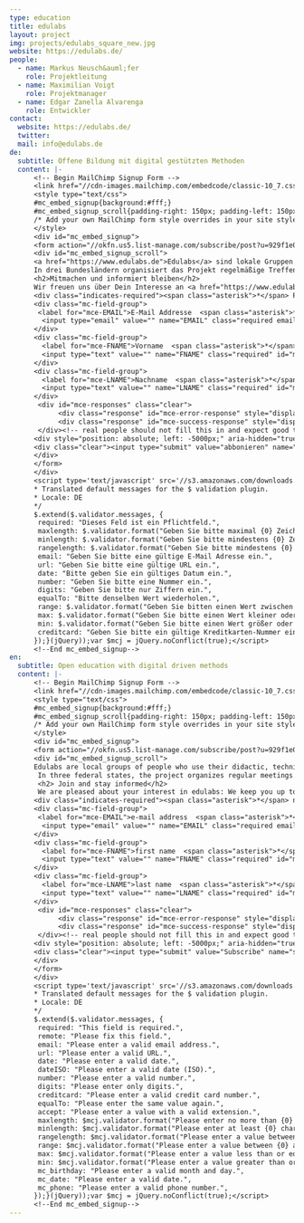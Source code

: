 ```yaml
---
type: education
title: edulabs
layout: project
img: projects/edulabs_square_new.jpg
website: https://edulabs.de/
people:
  - name: Markus Neusch&auml;fer
    role: Projektleitung
  - name: Maximilian Voigt
    role: Projektmanager
  - name: Edgar Zanella Alvarenga
    role: Entwickler
contact:
  website: https://edulabs.de/
  twitter:
  mail: info@edulabs.de
de:
  subtitle: Offene Bildung mit digital gestützten Methoden
  content: |-
      <!-- Begin MailChimp Signup Form -->
      <link href="//cdn-images.mailchimp.com/embedcode/classic-10_7.css" rel="stylesheet" type="text/css">
      <style type="text/css">
      #mc_embed_signup{background:#fff;}
      #mc_embed_signup_scroll{padding-right: 150px; padding-left: 150px; text-align: justify;}
      /* Add your own MailChimp form style overrides in your site stylesheet or in this style block. We recommend moving this block and the preceding CSS link to the HEAD of your HTML file. */
      </style>
      <div id="mc_embed_signup">
      <form action="//okfn.us5.list-manage.com/subscribe/post?u=929f1e07936386d34833e20d1&amp;id=9ceae2ed43" method="post" id="mc-embedded-subscribe-form" name="mc-embedded-subscribe-form" class="validate" target="_blank" novalidate>
      <div id="mc_embed_signup_scroll">
      <a href="https://www.edulabs.de">Edulabs</a> sind lokale Gruppen aus Menschen, die ihre didaktischen, technischen und gestalterischen Fähigkeiten einsetzen, um zusammen nachnutzbare Bildungsmaterialien zu entwickeln. Ein Schwerpunkt liegt dabei auf dem neuen und nachhaltigen Einsatz digital gestützer Methoden.<br><br>
      In drei Bundesländern organisiert das Projekt regelmäßige Treffen von interdisziplinären Teams, in denen innovative Unterrichtsreihen und Methoden entwickelt werden. Die Lab-Projekte werden didaktisch und technisch begleitet, sowie bei der Vernetzung mit Bildungsträgern unterstützt.
      <h2>Mitmachen und informiert bleiben</h2>
      Wir freuen uns über Dein Interesse an <a href="https://www.edulabs.de">edulabs</a> : Über unseren Newsletter informieren wir regelmäßig über aktuelle Entwicklungen und Lab-Events. Hier erfährst Du auch von unseren Planungstreffen, an denen Du aktiv teilnehmen und das Projekt mitgestalten kannst.
      <div class="indicates-required"><span class="asterisk">*</span> Pflichtfelder</div>
      <div class="mc-field-group">
       <label for="mce-EMAIL">E-Mail Addresse  <span class="asterisk">*</span></label>
        <input type="email" value="" name="EMAIL" class="required email" id="mce-EMAIL">
      </div>
      <div class="mc-field-group">
        <label for="mce-FNAME">Vorname  <span class="asterisk">*</span></label>
        <input type="text" value="" name="FNAME" class="required" id="mce-FNAME">
      </div>
      <div class="mc-field-group">
        <label for="mce-LNAME">Nachname  <span class="asterisk">*</span></label>
        <input type="text" value="" name="LNAME" class="required" id="mce-LNAME">
      </div>
       <div id="mce-responses" class="clear">
            <div class="response" id="mce-error-response" style="display:none"></div>
            <div class="response" id="mce-success-response" style="display:none"></div>
       </div><!-- real people should not fill this in and expect good things - do not remove this or risk form bot signups-->
      <div style="position: absolute; left: -5000px;" aria-hidden="true"><input type="text" name="b_929f1e07936386d34833e20d1_9ceae2ed43" tabindex="-1" value=""></div>
      <div class="clear"><input type="submit" value="abbonieren" name="subscribe" id="mc-embedded-subscribe" class="button"></div>
      </div>
      </form>
      </div>
      <script type='text/javascript' src='//s3.amazonaws.com/downloads.mailchimp.com/js/mc-validate.js'></script><script type='text/javascript'>(function($) {window.fnames = new Array(); window.ftypes = new Array();fnames[0]='EMAIL';ftypes[0]='email';fnames[1]='FNAME';ftypes[1]='text';fnames[2]='LNAME';ftypes[2]='text'; /*
      * Translated default messages for the $ validation plugin.
      * Locale: DE
      */
      $.extend($.validator.messages, {
       required: "Dieses Feld ist ein Pflichtfeld.",
       maxlength: $.validator.format("Geben Sie bitte maximal {0} Zeichen ein."),
       minlength: $.validator.format("Geben Sie bitte mindestens {0} Zeichen ein."),
       rangelength: $.validator.format("Geben Sie bitte mindestens {0} und maximal {1} Zeichen ein."),
       email: "Geben Sie bitte eine gültige E-Mail Adresse ein.",
       url: "Geben Sie bitte eine gültige URL ein.",
       date: "Bitte geben Sie ein gültiges Datum ein.",
       number: "Geben Sie bitte eine Nummer ein.",
       digits: "Geben Sie bitte nur Ziffern ein.",
       equalTo: "Bitte denselben Wert wiederholen.",
       range: $.validator.format("Geben Sie bitten einen Wert zwischen {0} und {1}."),
       max: $.validator.format("Geben Sie bitte einen Wert kleiner oder gleich {0} ein."),
       min: $.validator.format("Geben Sie bitte einen Wert größer oder gleich {0} ein."),
       creditcard: "Geben Sie bitte ein gültige Kreditkarten-Nummer ein."
      });}(jQuery));var $mcj = jQuery.noConflict(true);</script>
      <!--End mc_embed_signup-->
en:
  subtitle: Open education with digital driven methods
  content: |-
      <!-- Begin MailChimp Signup Form -->
      <link href="//cdn-images.mailchimp.com/embedcode/classic-10_7.css" rel="stylesheet" type="text/css">
      <style type="text/css">
      #mc_embed_signup{background:#fff;}
      #mc_embed_signup_scroll{padding-right: 150px; padding-left: 150px; text-align: justify;}
      /* Add your own MailChimp form style overrides in your site stylesheet or in this style block. We recommend moving this block and the preceding CSS link to the HEAD of your HTML file. */
      </style>
      <div id="mc_embed_signup">
      <form action="//okfn.us5.list-manage.com/subscribe/post?u=929f1e07936386d34833e20d1&amp;id=9ceae2ed43" method="post" id="mc-embedded-subscribe-form" name="mc-embedded-subscribe-form" class="validate" target="_blank" novalidate>
      <div id="mc_embed_signup_scroll">
      Edulabs are local groups of people who use their didactic, technical and creative skills to develop jointly useable educational materials. One focus is on the new and sustainable use of digital-based methods. <br> <br>
       In three federal states, the project organizes regular meetings of interdisciplinary teams, in which innovative series of teaching and methods are developed. The Lab projects are accompanied by didactical and technical support, as well as networking with educational institutions.
       <h2> Join and stay informed</h2>
       We are pleased about your interest in edulabs: We keep you up to date on our latest developments and lab events. You will also find out information about our planning meetings, where you can participate actively and help shape the project.
      <div class="indicates-required"><span class="asterisk">*</span> needed</div>
      <div class="mc-field-group">
       <label for="mce-EMAIL">e-mail address  <span class="asterisk">*</span></label>
        <input type="email" value="" name="EMAIL" class="required email" id="mce-EMAIL">
      </div>
      <div class="mc-field-group">
        <label for="mce-FNAME">first name  <span class="asterisk">*</span></label>
        <input type="text" value="" name="FNAME" class="required" id="mce-FNAME">
      </div>
      <div class="mc-field-group">
        <label for="mce-LNAME">last name  <span class="asterisk">*</span></label>
        <input type="text" value="" name="LNAME" class="required" id="mce-LNAME">
      </div>
       <div id="mce-responses" class="clear">
            <div class="response" id="mce-error-response" style="display:none"></div>
            <div class="response" id="mce-success-response" style="display:none"></div>
       </div><!-- real people should not fill this in and expect good things - do not remove this or risk form bot signups-->
      <div style="position: absolute; left: -5000px;" aria-hidden="true"><input type="text" name="b_929f1e07936386d34833e20d1_9ceae2ed43" tabindex="-1" value=""></div>
      <div class="clear"><input type="submit" value="Subscribe" name="subscribe" id="mc-embedded-subscribe" class="button"></div>
      </div>
      </form>
      </div>
      <script type='text/javascript' src='//s3.amazonaws.com/downloads.mailchimp.com/js/mc-validate.js'></script><script type='text/javascript'>(function($) {window.fnames = new Array(); window.ftypes = new Array();fnames[0]='EMAIL';ftypes[0]='email';fnames[1]='FNAME';ftypes[1]='text';fnames[2]='LNAME';ftypes[2]='text'; /*
      * Translated default messages for the $ validation plugin.
      * Locale: DE
      */
      $.extend($.validator.messages, {
       required: "This field is required.",
       remote: "Please fix this field.",
       email: "Please enter a valid email address.",
       url: "Please enter a valid URL.",
       date: "Please enter a valid date.",
       dateISO: "Please enter a valid date (ISO).",
       number: "Please enter a valid number.",
       digits: "Please enter only digits.",
       creditcard: "Please enter a valid credit card number.",
       equalTo: "Please enter the same value again.",
       accept: "Please enter a value with a valid extension.",
       maxlength: $mcj.validator.format("Please enter no more than {0} characters."),
       minlength: $mcj.validator.format("Please enter at least {0} characters."),
       rangelength: $mcj.validator.format("Please enter a value between {0} and {1} characters long."),
       range: $mcj.validator.format("Please enter a value between {0} and {1}."),
       max: $mcj.validator.format("Please enter a value less than or equal to {0}."),
       min: $mcj.validator.format("Please enter a value greater than or equal to {0}."),
       mc_birthday: "Please enter a valid month and day.",
       mc_date: "Please enter a valid date.",
       mc_phone: "Please enter a valid phone number.",
      });}(jQuery));var $mcj = jQuery.noConflict(true);</script>
      <!--End mc_embed_signup-->
---
```

